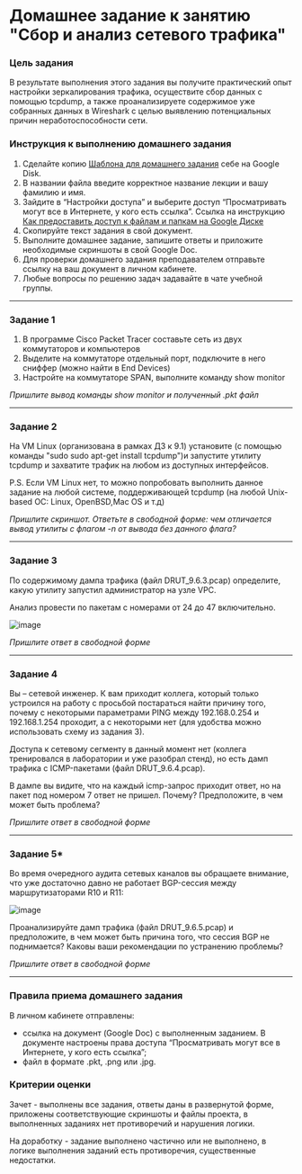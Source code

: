 # Домашнее задание к занятию "Сбор и анализ сетевого трафика"

### Цель задания

В результате выполнения этого задания вы получите практический опыт настройки зеркалирования трафика, осуществите сбор данных с помощью tcpdump, а также проанализируете содержимое уже собранных данных в Wireshark с целью выявлению потенциальных причин неработоспособности сети.


### Инструкция к выполнению домашнего задания

1. Сделайте копию [Шаблона для домашнего задания](https://docs.google.com/document/d/1youKpKm_JrC0UzDyUslIZW2E2bIv5OVlm_TQDvH5Pvs/edit) себе на Google Disk.
2. В названии файла введите корректное название лекции и вашу фамилию и имя.
3. Зайдите в “Настройки доступа” и выберите доступ “Просматривать могут все в Интернете, у кого есть ссылка”.  Ссылка на инструкцию [Как предоставить доступ к файлам и папкам на Google Диске](https://support.google.com/docs/answer/2494822?hl=ru&co=GENIE.Platform%3DDesktop)
4. Скопируйте текст задания в свой документ.
5. Выполните домашнее задание, запишите ответы и приложите необходимые скриншоты в свой Google Doc.
6. Для проверки домашнего задания преподавателем отправьте ссылку на ваш документ в личном кабинете.
7. Любые вопросы по решению задач задавайте в чате учебной группы.


------

### Задание 1

1. В программе Cisco Packet Tracer составьте сеть из двух коммутаторов и компьютеров
2. Выделите на коммутаторе отдельный порт, подключите в него сниффер (можно найти в End Devices)
3. Настройте на коммутаторе SPAN, выполните команду show monitor

*Пришлите вывод команды show monitor и полученный .pkt файл*

------ 

### Задание 2

На VM Linux (организована в рамках ДЗ к 9.1) установите (с помощью команды "sudo sudo apt-get install tcpdump")и запустите утилиту tcpdump и захватите трафик на любом из доступных интерфейсов. 

P.S. Если VM Linux нет, то можно попробовать выполнить данное задание на любой системе, поддерживающей tcpdump (на любой Unix-based ОС: Linux, OpenBSD,Mac OS и т.д)


*Пришлите скриншот. Ответьте в свободной форме: чем отличается вывод утилиты с флагом -n от вывода без данного флага?* 

------

### Задание 3

По содержимому дампа трафика (файл DRUT_9.6.3.pcap) определите, какую утилиту запустил администратор на узле VPC. 

Анализ провести по пакетам с номерами от 24 до 47 включительно.

![image](https://user-images.githubusercontent.com/54213636/184674179-3e5dd212-d66c-42c8-b345-67c9d1d66468.png)

*Пришлите ответ в свободной форме*

------

### Задание 4

Вы – сетевой инженер. К вам приходит коллега, который только устроился на работу с просьбой постараться найти причину того, почему с некоторыми параметрами PING между 192.168.0.254 и 192.168.1.254 проходит, а с некоторыми нет (для удобства можно использовать схему из задания 3). 

Доступа к сетевому сегменту в данный момент нет (коллега тренировался в лаборатории и уже разобрал стенд), но есть дамп трафика с ICMP-пакетами (файл DRUT_9.6.4.pcap). 

В дампе вы видите, что на каждый icmp-запрос приходит ответ, но на пакет под номером 7 ответ не пришел. Почему? Предположите, в чем может быть проблема?

*Пришлите ответ в свободной форме*

------

### Задание 5* 

Во время очередного аудита сетевых каналов вы обращаете внимание, что уже достаточно давно не работает BGP-сессия между маршрутизаторами R10 и R11: 

![image](https://user-images.githubusercontent.com/54213636/184675365-7d506b0d-3939-4713-9734-667e1843fc42.png)

Проанализируйте дамп трафика (файл DRUT_9.6.5.pcap) и предположите, в чем может быть причина того, что сессия BGP не поднимается? Каковы ваши рекомендации по устранению проблемы?

*Пришлите ответ в свободной форме*

------

### Правила приема домашнего задания

В личном кабинете отправлены:

- ссылка на документ (Google Doc) с выполненным заданием. В документе настроены права доступа “Просматривать могут все в Интернете, у кого есть ссылка”;
- файл в формате .pkt, .png или .jpg.


### Критерии оценки

Зачет - выполнены все задания, ответы даны в развернутой форме, приложены соответствующие скриншоты и файлы проекта, в выполненных заданиях нет противоречий и нарушения логики.

На доработку - задание выполнено частично или не выполнено, в логике выполнения заданий есть противоречия, существенные недостатки.
